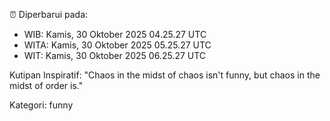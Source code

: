 ⏰ Diperbarui pada:
- WIB: Kamis, 30 Oktober 2025 04.25.27 UTC
- WITA: Kamis, 30 Oktober 2025 05.25.27 UTC
- WIT: Kamis, 30 Oktober 2025 06.25.27 UTC

Kutipan Inspiratif:
"Chaos in the midst of chaos isn't funny, but chaos in the midst of order is."


Kategori: funny

